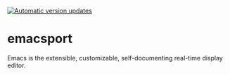 [![Automatic version updates](https://github.com/ZOSOpenTools/emacsport/actions/workflows/bump.yml/badge.svg)](https://github.com/ZOSOpenTools/emacsport/actions/workflows/bump.yml)

# emacsport
Emacs is the extensible, customizable, self-documenting real-time display editor.
